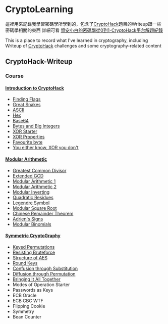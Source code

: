 # CryptoLearning

這裡用來記錄我學習密碼學所學到的，包含了[CryptoHack](https://cryptohack.org/)題目的Writeup跟一些密碼學相關的東西
詳細可看 [資安小白的密碼學從0到1-CryptoHack平台解題紀錄](https://ithelp.ithome.com.tw/users/20162613/ironman/6498)

This is a place to record what I've learned in cryptography, including Writeup of [CryptoHack](https://cryptohack.org/) challenges and some cryptography-related content

## CryptoHack-Writeup

### Course

#### [Introduction to CryptoHack](https://github.com/ZeroCatOwO/CryptoLearning/tree/main/CryptoHack-Writeup/Courses/Introduction%20to%20CryptoHack)
- [Finding Flags](https://github.com/ZeroCatOwO/CryptoLearning/tree/main/CryptoHack-Writeup/Courses/Introduction%20to%20CryptoHack/Finding%20Flags) 
- [Great Snakes](https://github.com/ZeroCatOwO/CryptoLearning/tree/main/CryptoHack-Writeup/Courses/Introduction%20to%20CryptoHack/Great%20Snakes) 
- [ASCII](https://github.com/ZeroCatOwO/CryptoLearning/tree/main/CryptoHack-Writeup/Courses/Introduction%20to%20CryptoHack/ASCII) 
- [Hex](https://github.com/ZeroCatOwO/CryptoLearning/tree/main/CryptoHack-Writeup/Courses/Introduction%20to%20CryptoHack/Hex) 
- [Base64](https://github.com/ZeroCatOwO/CryptoLearning/tree/main/CryptoHack-Writeup/Courses/Introduction%20to%20CryptoHack/Base64) 
- [Bytes and Big Integers](https://github.com/ZeroCatOwO/CryptoLearning/tree/main/CryptoHack-Writeup/Courses/Introduction%20to%20CryptoHack/Bytes%20and%20Big%20Integers) 
- [XOR Starter](https://github.com/ZeroCatOwO/CryptoLearning/tree/main/CryptoHack-Writeup/Courses/Introduction%20to%20CryptoHack/XOR%20Starter) 
- [XOR Properties](https://github.com/ZeroCatOwO/CryptoLearning/tree/main/CryptoHack-Writeup/Courses/Introduction%20to%20CryptoHack/XOR%20Properties) 
- [Favourite byte](https://github.com/ZeroCatOwO/CryptoLearning/tree/main/CryptoHack-Writeup/Courses/Introduction%20to%20CryptoHack/Favourite%20byte) 
- [You either know, XOR you don't](https://github.com/ZeroCatOwO/CryptoLearning/tree/main/CryptoHack-Writeup/Courses/Introduction%20to%20CryptoHack/You%20either%20know%2C%20XOR%20you%20don't)

#### [Modular Arithmetic](https://github.com/ZeroCatOwO/CryptoLearning/tree/main/CryptoHack-Writeup/Courses/Modular%20Arithmetic)

- [Greatest Common Divisor](https://github.com/ZeroCatOwO/CryptoLearning/tree/main/CryptoHack-Writeup/Courses/Modular%20Arithmetic/Greatest%20Common%20Divisor) 
- [Extended GCD](https://github.com/ZeroCatOwO/CryptoLearning/tree/main/CryptoHack-Writeup/Courses/Modular%20Arithmetic/Extended%20GCD) 
- [Modular Arithmetic 1 ](https://github.com/ZeroCatOwO/CryptoLearning/tree/main/CryptoHack-Writeup/Courses/Modular%20Arithmetic/Modular%20Arithmetic%201)
- [Modular Arithmetic 2](https://github.com/ZeroCatOwO/CryptoLearning/tree/main/CryptoHack-Writeup/Courses/Modular%20Arithmetic/Modular%20Arithmetic%202) 
- [Modular Inverting](https://github.com/ZeroCatOwO/CryptoLearning/tree/main/CryptoHack-Writeup/Courses/Modular%20Arithmetic/Modular%20Inverting) 
- [Quadratic Residues](https://github.com/ZeroCatOwO/CryptoLearning/tree/main/CryptoHack-Writeup/Courses/Modular%20Arithmetic/Quadratic%20Residues) 
- [Legendre Symbol](https://github.com/ZeroCatOwO/CryptoLearning/tree/main/CryptoHack-Writeup/Courses/Modular%20Arithmetic/Legendre%20Symbol) 
- [Modular Square Root ](https://github.com/ZeroCatOwO/CryptoLearning/tree/main/CryptoHack-Writeup/Courses/Modular%20Arithmetic/Modular%20Square%20Root)
- [Chinese Remainder Theorem ](https://github.com/ZeroCatOwO/CryptoLearning/tree/main/CryptoHack-Writeup/Courses/Modular%20Arithmetic/Chinese%20Remainder%20Theorem)
- [Adrien's Signs ](https://github.com/ZeroCatOwO/CryptoLearning/tree/main/CryptoHack-Writeup/Courses/Modular%20Arithmetic/Adrien'sSigns)
- [Modular Binomials](https://github.com/ZeroCatOwO/CryptoLearning/tree/main/CryptoHack-Writeup/Courses/Modular%20Arithmetic/Modular%20Binomials)

#### [Symmetric CryptoGraphy](https://github.com/ZeroCatOwO/CryptoLearning/tree/main/CryptoHack-Writeup/Courses/Symmetric%20CryptoGraphy)

- [Keyed Permutations](https://github.com/ZeroCatOwO/CryptoLearning/tree/main/CryptoHack-Writeup/Courses/Symmetric%20CryptoGraphy/Keyed%20Permutations) 
- [Resisting Bruteforce](https://github.com/ZeroCatOwO/CryptoLearning/tree/main/CryptoHack-Writeup/Courses/Symmetric%20CryptoGraphy/Resisting%20Bruteforce) 
- [Structure of AES](https://github.com/ZeroCatOwO/CryptoLearning/tree/main/CryptoHack-Writeup/Courses/Symmetric%20CryptoGraphy/Structure_of_AES) 
- [Round Keys](https://github.com/ZeroCatOwO/CryptoLearning/tree/main/CryptoHack-Writeup/Courses/Symmetric%20CryptoGraphy/Round_Keys) 
- [Confusion through Substitution](https://github.com/ZeroCatOwO/CryptoLearning/tree/main/CryptoHack-Writeup/Courses/Symmetric%20CryptoGraphy/Confusion%20through%20Substitution) 
- [Diffusion through Permutation](https://github.com/ZeroCatOwO/CryptoLearning/tree/main/CryptoHack-Writeup/Courses/Symmetric%20CryptoGraphy/Diffusion%20through%20Permutation) 
- [Bringing It All Together](https://github.com/ZeroCatOwO/CryptoLearning/tree/main/CryptoHack-Writeup/Courses/Symmetric%20CryptoGraphy/Bringing_It_All_Together) 
- Modes of Operation Starter 
- Passwords as Keys 
- ECB Oracle 
- ECB CBC WTF 
- Flipping Cookie 
- Symmetry 
- Bean Counter






